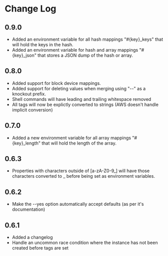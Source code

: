 # Change Log

## 0.9.0

* Added an environment variable for all hash mappings "#{key}_keys" that will hold the keys in the hash.
* Added an environment variable for hash and array mappings "#{key}_json" that stores a JSON dump of the hash or array.

## 0.8.0

* Added support for block device mappings.
* Added support for deleting values when merging using "--" as a knockout prefix.
* Shell commands will have leading and trailing whitespace removed
* All tags will now be explictly converted to strings (AWS doesn't handle implicit conversion)

## 0.7.0

* Added a new environment variable for all array mappings "#{key}_length" that will hold the length of the array.

## 0.6.3

* Properties with characters outside of [a-zA-Z0-9_] will have those characters converted to _ before being set as environment variables.

## 0.6.2

* Make the --yes option automatically accept defaults (as per it's documentation)

## 0.6.1

* Added a changelog
* Handle an uncommon race condition where the instance has not been created before tags are set
